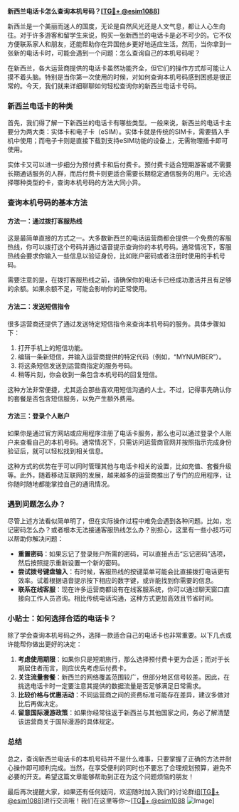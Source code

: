 **新西兰电话卡怎么查询本机号码？[[TG💪+ @esim1088](https://t.me/s/esim1088)]**

新西兰是一个美丽而迷人的国度，无论是自然风光还是人文气息，都让人心生向往。对于许多游客和留学生来说，购买一张新西兰的电话卡是必不可少的。它不仅方便联系家人和朋友，还能帮助你在异国他乡更好地适应生活。然而，当你拿到一张新的电话卡时，可能会遇到一个问题：怎么查询自己的本机号码呢？

在新西兰，各大运营商提供的电话卡虽然功能齐全，但它们的操作方式却可能让人摸不着头脑。特别是当你第一次使用的时候，对如何查询本机号码感到困惑是很正常的。今天，我们就来详细聊聊如何轻松查询你的新西兰电话卡号码。

### 新西兰电话卡的种类

首先，我们得了解一下新西兰的电话卡有哪些类型。一般来说，新西兰的电话卡主要分为两大类：实体卡和电子卡（eSIM）。实体卡就是传统的SIM卡，需要插入手机中使用；而电子卡则是直接下载到支持eSIM功能的设备上，无需物理插卡即可使用。

实体卡又可以进一步细分为预付费卡和后付费卡。预付费卡适合短期游客或不需要长期通话服务的人群，而后付费卡则更适合需要长期稳定通信服务的用户。无论选择哪种类型的卡，查询本机号码的方法大同小异。

### 查询本机号码的基本方法

#### 方法一：通过拨打客服热线
这是最简单直接的方式之一。大多数新西兰的电话运营商都会提供一个免费的客服热线，你可以拨打这个号码并通过语音提示查询你的本机号码。通常情况下，客服热线会要求你输入一些信息以验证身份，比如账户密码或者注册时使用的手机号码。

需要注意的是，在拨打客服热线之前，请确保你的电话卡已经成功激活并且有足够的余额。如果余额不足，可能会影响你的正常使用。

#### 方法二：发送短信指令
很多运营商还提供了通过发送特定短信指令来查询本机号码的服务。具体步骤如下：

1. 打开手机上的短信功能。
2. 编辑一条新短信，并输入运营商提供的特定代码（例如，“MYNUMBER”）。
3. 将这条短信发送到运营商指定的服务号码。
4. 稍等片刻，你会收到一条包含本机号码的回复短信。

这种方法非常便捷，尤其适合那些喜欢用短信沟通的人士。不过，记得事先确认你的套餐是否包含短信服务，以免产生额外费用。

#### 方法三：登录个人账户
如果你是通过官方网站或应用程序注册了电话卡服务，那么也可以通过登录个人账户来查看自己的本机号码。通常情况下，只需访问运营商官网并按照指示完成身份验证后，就可以轻松找到相关信息。

这种方式的优势在于可以同时管理其他与电话卡相关的设置，比如充值、套餐升级等。此外，随着移动互联网的发展，越来越多的运营商推出了专门的应用程序，让你随时随地都能掌控自己的通讯情况。

### 遇到问题怎么办？
尽管上述方法看似简单明了，但在实际操作过程中难免会遇到各种问题。比如，忘记密码怎么办？或者根本无法接通客服热线怎么办？别担心，这里有一些小技巧可以帮助你解决问题：

- **重置密码**：如果忘记了登录账户所需的密码，可以直接点击“忘记密码”选项，然后按照提示重新设置一个新的密码。
- **尝试拨号键盘输入**：有时候，客服热线的按键菜单可能会比直接拨打电话更有效率。试着根据语音提示按下相应的数字键，或许能找到你需要的信息。
- **联系在线客服**：现在许多运营商都设有在线客服系统，你可以通过聊天窗口直接向工作人员咨询。相比传统电话沟通，这种方式更加高效且节省时间。

### 小贴士：如何选择合适的电话卡？
除了学会查询本机号码之外，选择一款适合自己的电话卡也非常重要。以下几点或许能帮你做出更好的决定：

1. **考虑使用期限**：如果你只是短期旅行，那么选择预付费卡更为合适；而对于长期居住者而言，则应优先考虑后付费卡。
2. **关注流量套餐**：新西兰的网络覆盖范围较广，但部分地区信号较差。因此，在挑选电话卡时一定要注意其提供的数据流量是否足够满足日常需求。
3. **比较价格与优惠活动**：不同运营商之间的资费标准可能存在差异，建议多做对比后再做决定。
4. **留意国际漫游政策**：如果你经常往返于新西兰与其他国家之间，务必了解清楚该运营商关于国际漫游的具体规定。

### 总结

总之，查询新西兰电话卡的本机号码并不是什么难事，只要掌握了正确的方法并耐心操作即可顺利完成。当然，在享受便利的同时也不要忘了合理规划预算，避免不必要的开支。希望这篇文章能够帮助到正在为这个问题烦恼的朋友！

最后再次提醒大家，如果还有任何疑问，欢迎随时加入我们的讨论群组[[TG💪+ @esim1088](https://t.me/s/esim1088)]进行交流哦！我们在这里等你～[[TG💪+ @esim1088](https://t.me/s/esim1088) ![Image](https://i.postimg.cc/4NQfJmqS/Snipaste-2025-05-13-00-14-12.png)]